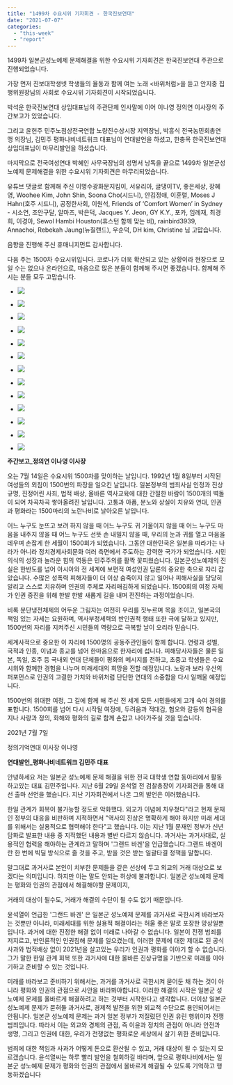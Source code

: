 ```yaml
---
title: "1499차 수요시위 기자회견 - 한국진보연대"
date: "2021-07-07"
categories: 
  - "this-week"
  - "report"
---
```


1499차 일본군성노예제 문제해결을 위한 수요시위 기자회견은 한국진보연대 주관으로 진행되었습니다.

가장 먼저 진보대학생넷 학생들의 율동과 함께 여는 노래 <바위처럼>을 듣고 안지중 집행위원장님의 사회로 수요시위 기자회견이 시작되었습니다.

박석운 한국진보연대 상임대표님의 주관단체 인사말에 이어 이나영 정의연 이사장의 주간보고가 있었습니다.

그리고 윤헌주 민주노점상전국연합 노량진수상시장 지역장님, 박흥식 전국농민회총연맹 의장님, 김민주 평화나비네트워크 대표님이 연대발언을 하셨고, 한충목 한국진보연대 상임대표님이 마무리발언을 하셨습니다.

마지막으로 전국여성연대 박혜인 사무국장님의 성명서 낭독을 끝으로 1499차 일본군성노예제 문제해결을 위한 수요시위 기자회견은 마무리되었습니다.

유튜브 댓글로 함께해 주신 이명수광화문지킴이, 서유리아, 글댕이TV, 좋은세상, 장혜영, Woohee Kim, John Shin, Soona Cho(​시드니), 안김정애, 이훈렬, Moses J Hahn(​호주 시드니), 공정한사회, 이원석, Friends of ‘Comfort Women’ in Sydney - 시소연, 조안구달, 알마즈, 박은덕, Jacques Y. Jeon, GY K.Y., 포카, 임례재, 최경희, 이경아, Sewol Hambi Houston(휴스턴 함께 맞는 비), rainbird3939, Annachoi, Rebekah Jaung(​뉴질랜드), 우순덕, DH kim, Christine 님 고맙습니다.

음향을 진행해 주신 휴매니지먼트 감사합니다.

다음 주는 1500차 수요시위입니다. 코로나가 더욱 확산되고 있는 상황이라 현장으로 모일 수는 없으나 온라인으로, 마음으로 많은 분들이 함께해 주시면 좋겠습니다. 함께해 주시는 분들 모두 고맙습니다.

- ![](https://r2.womenandwar.net/2021/07/크기변환IMGP5691.jpg)
    
- ![](https://r2.womenandwar.net/2021/07/크기변환KakaoTalk_20210707_145315829_09.jpg)
    
- ![](https://r2.womenandwar.net/2021/07/크기변환KakaoTalk_20210707_145547052_08.jpg)
    
- ![](https://r2.womenandwar.net/2021/07/크기변환KakaoTalk_20210707_145812923.jpg)
    
- ![](https://r2.womenandwar.net/2021/07/크기변환KakaoTalk_20210707_145812923_02.jpg)
    
- ![](https://r2.womenandwar.net/2021/07/크기변환KakaoTalk_20210707_145812923_22.jpg)
    
- ![](https://r2.womenandwar.net/2021/07/크기변환KakaoTalk_20210707_150107365_14.jpg)
    
- ![](https://r2.womenandwar.net/2021/07/크기변환KakaoTalk_20210707_150313089_03.jpg)
    
- ![](https://r2.womenandwar.net/2021/07/크기변환KakaoTalk_20210707_150313089_13.jpg)
    
- ![](https://r2.womenandwar.net/2021/07/크기변환KakaoTalk_20210707_150313089_22.jpg)
    
- ![](https://r2.womenandwar.net/2021/07/크기변환KakaoTalk_20210707_151032436_12.jpg)
    
- ![](https://r2.womenandwar.net/2021/07/크기변환KakaoTalk_20210707_151032436_18.jpg)
    
- ![](https://r2.womenandwar.net/2021/07/크기변환KakaoTalk_20210707_151032436_24.jpg)
    

**주간보고\_정의연 이나영 이사장**

오는 7월 14일은 수요시위 1500차를 맞이하는 날입니다. 1992년 1월 8일부터 시작된 여성들의 외침이 1500번의 파장을 일으킨 날입니다. 일본정부의 범죄사실 인정과 진상규명, 진정어린 사죄, 법적 배상, 올바른 역사교육에 대한 간절한 바람이 1500개의 벽돌이 되어 차곡차곡 쌓아올려진 날입니다. 고통과 아픔, 분노와 상실이 치유와 연대, 인권과 평화라는 1500마리의 노란나비로 날아오른 날입니다.

어느 누구도 눈뜨고 보려 하지 않을 때 어느 누구도 귀 기울이지 않을 때 어느 누구도 마음을 내주지 않을 때 어느 누구도 선뜻 손 내밀지 않을 때, 우리의 눈과 귀를 열고 마음을 데우며 손잡게 한 세월이 1500회가 되었습니다. 그동안 대한민국은 일본을 따라가는 나라가 아니라 정치경제사회문화 여러 측면에서 주도하는 강력한 국가가 되었습니다. 시민의식의 성장과 놀라운 힘의 역동은 민주주의를 활짝 꽃피웠습니다. 일본군성노예제의 진실은 한반도를 넘어 아시아와 전 세계에 보편적 여성인권 담론의 중요한 축으로 자리 잡았습니다. 수많은 성폭력 피해자들이 더 이상 숨죽이지 않고 일어나 피해사실을 당당히 알리고 스스로 치유하며 인권의 주체로 자리매김하게 되었습니다. 1500회의 여정 자체가 인권 증진을 위해 한발 한발 새롭게 길을 내며 전진하는 과정이었습니다.

비록 분단냉전체제의 어두운 그림자는 여전히 우리를 짓누르며 목을 조이고, 일본국의 책임 있는 자세는 요원하며, 역사부정세력의 반인권적 행태 또한 극에 달하고 있지만, 1500번의 자리를 지켜주신 시민들의 역량으로 극복할 날이 오리라 믿습니다.

세계사적으로 중요한 이 자리에 1500명의 공동주관인들이 함께 합니다. 연령과 성별, 국적과 인종, 이념과 종교를 넘어 한마음으로 한자리에 섭니다. 피해당사자들은 물론 일본, 독일, 호주 등 국내외 연대 단체들이 평화의 메시지를 전하고, 초중고 학생들은 수요시위와 함께한 경험을 나누며 미래세대의 희망을 전할 예정입니다. 노랑과 보라 우산의 퍼포먼스로 인권의 고결한 가치와 바위처럼 단단한 연대의 소중함을 다시 일깨울 예정입니다.

1500번의 위대한 여정, 그 길에 함께 해 주신 전 세계 모든 시민들에게 고개 숙여 경의를 표합니다. 1500회를 넘어 다시 시작될 여정에, 두려움과 적대감, 혐오와 갈등의 협곡을 지나 사랑과 정의, 화해와 평화의 길로 함께 손잡고 나아가주실 것을 믿습니다.

2021년 7월 7일

정의기억연대 이사장 이나영

**연대발언\_평화나비네트워크 김민주 대표**

안녕하세요 저는 일본군 성노예제 문제 해결을 위한 전국 대학생 연합 동아리에서 활동하고있는 대표 김민주입니다. 지난 6월 29일 윤석열 전 검찰총장이 기자회견을 통해 대선 출마 선언을 했습니다. 지난 기자회견에서 나온 그의 발언은 이러했습니다.

한일 관계가 회복이 불가능할 정도로 악화했다. 외교가 이념에 치우쳤다"라고 현재 문재인 정부의 대응을 비판하며 지적하면서 "역사의 진상은 명확하게 해야 하지만 미래 세대를 위해서는 실용적으로 협력해야 한다"고 했습니다. 이는 지난 1월 문재인 정부가 신년담화로 발표한 내용 중 지적했던 내용과 별반 다르지 않습니다. 과거사는 과거사대로, 실용적인 협력을 해야하는 관계라고 말하며 '그랜드 바겐'을 언급했습니다.그랜드 바겐이란 한 번에 빅딜 방식으로 줄 것을 주고, 받을 것은 받는 일괄타결 정책을 말합니다.

말그대로 과거사로 본인이 치부한 문제들을 같은 선상에 두고 외교의 거래 대상으로 보겠다는 의미입니다. 하지만 이는 말도 안되는 허상에 불과합니다. 일본군 성노예제 문제는 평화와 인권의 관점에서 해결해야할 문제이지,

거래의 대상이 될수도, 거래가 해결의 수단이 될 수도 없기 때문입니다.

윤석열이 언급한 '그랜드 바겐' 은 일본군 성노예제 문제를 과거사로 국한시켜 바라보자는 것뿐만 아니라, 미래세대를 위한 실용적 해결이라는 허울 좋은 말로 포장한 망상일뿐입니다. 과거에 대한 진정한 해결 없이 미래로 나아갈 수 없습니다. 일본이 전쟁 범죄를 저지르고, 반인륜적인 인권침해 문제를 일으켰는데, 이러한 문제에 대한 제대로 된 공식사과와 법적배상 없이 2021년을 살고있는 우리가 인권과 평화를 이야기 할 수 없습니다. 그가 말한 한일 관계 회복 또한 과거사에 대한 올바른 진상규명을 기반으로 미래를 이야기하고 준비할 수 있는 것입니다.

미래를 바라보고 준비하기 위해서는, 과거를 과거사로 국한시켜 묻어둔 채 하는 것이 아니라 평화와 인권의 관점으로 사안을 바라봐야합니다. 이러한 해결의 시작은 일본군 성노예제 문제를 올바르게 해결하려고 하는 것부터 시작한다고 생각합니다. 더이상 일본군 성노예제 문제가 묻혀둘 과거사로, 경제적 발전을 위한 외교적 수단으로 용인되어서는 안됩니다. 일본군 성노예제 문제는 과거 일본 정부가 저질렀던 인권 유린 행위이자 전쟁 범죄입니다. 따라서 이는 외교와 경제의 관점, 즉 이윤과 정치의 관점이 아니라 안전과 생명, 그리고 인권에 대한, 우리가 전쟁없는 평화로운 세상에서 살기 위한 준비입니다.

범죄에 대한 책임과 사과가 어떻게 돈으로 환산될 수 있고, 거래 대상이 될 수 있는지 모르겠습니다. 윤석열씨는 하루 빨리 발언을 철회하길 바라며, 앞으로 평화나비에서는 일본군 성노예제 문제가 평화와 인권의 관점에서 올바르게 해결될 수 있도록 기억하고 행동하겠습니다

​

​

​

​

​

​
